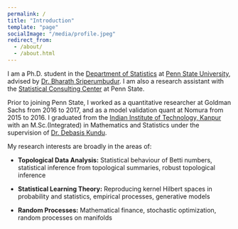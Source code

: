 ```yaml
---
permalink: /
title: "Introduction"
template: "page"
socialImage: "/media/profile.jpeg"
redirect_from:
  - /about/
  - /about.html
---
```


I am a Ph.D. student in the [Department of Statistics](http://stat.psu.edu/) at [Penn State University](https://www.psu.edu/), advised by [Dr. Bharath Sriperumbudur](http://personal.psu.edu/bks18/). I am also a research assistant with the [Statistical Consulting Center](https://scc.stat.psu.edu/) at Penn State.

Prior to joining Penn State, I worked as a quantitative researcher at Goldman Sachs from 2016 to 2017, and as a model validation quant at Nomura from 2015 to 2016. I graduated from the [Indian Institute of Technology, Kanpur](https://www.iitk.ac.in/) with an M.Sc.(Integrated) in Mathematics and Statistics under the supervision of [Dr. Debasis Kundu](http://home.iitk.ac.in/~kundu/kundu.html).


My research interests are broadly in the areas of:

* **Topological Data Analysis:** Statistical behaviour of Betti numbers, statistical inference from topological summaries, robust topological inference

* **Statistical Learning Theory:** Reproducing kernel Hilbert spaces in probability and statistics, empirical processes, generative models

* **Random Processes:** Mathematical finance, stochastic optimization, random processes on manifolds
